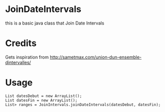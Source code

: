 # JoinDateIntervals
this is a basic java class that Join Date Intervals

# Credits

Gets inspiration from <http://sametmax.com/union-dun-ensemble-dintervalles/>

# Usage

<pre><code>List<Date> datesDebut = new ArrayList<Date>();
List<Date> datesFin = new ArrayList<Date>();
List<Range<Date>> ranges = JoinIntervals.joinDateIntervals(datesDebut, datesFin);</code></pre>
